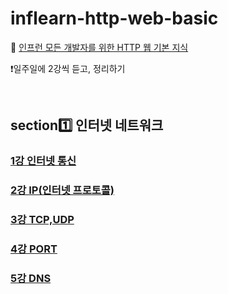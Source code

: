 # inflearn-http-web-basic

🔗 [인프런 모든 개발자를 위한 HTTP 웹 기본 지식](https://www.inflearn.com/course/http-%EC%9B%B9-%EB%84%A4%ED%8A%B8%EC%9B%8C%ED%81%AC/dashboard)

❗️일주일에 2강씩 듣고, 정리하기 

<br>

## section1️⃣ 인터넷 네트워크
### [1강 인터넷 통신](https://github.com/dmswl0311/inflearn-http-web-basic/blob/main/section1/1.%EC%9D%B8%ED%84%B0%EB%84%B7%20%ED%86%B5%EC%8B%A0.md)
### [2강 IP(인터넷 프로토콜)](https://github.com/dmswl0311/inflearn-http-web-basic/blob/main/section1/2.IP(%EC%9D%B8%ED%84%B0%EB%84%B7%20%ED%94%84%EB%A1%9C%ED%86%A0%EC%BD%9C).md)
### [3강 TCP,UDP](https://github.com/dmswl0311/inflearn-http-web-basic/blob/main/section1/3.TCP%2CUDP.md)
### [4강 PORT](https://github.com/dmswl0311/inflearn-http-web-basic/blob/main/section1/4.PORT.md)
### [5강 DNS](https://github.com/dmswl0311/inflearn-http-web-basic/blob/main/section1/5.DNS.md)
<br>
